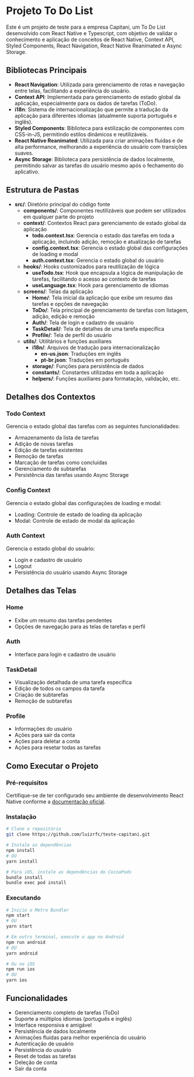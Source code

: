 # Projeto To Do List

Este é um projeto de teste para a empresa Capitani, um To Do List desenvolvido com React Native e Typescript, com objetivo de validar o conhecimento e aplicação de conceitos de React Native, Context API, Styled Components, React Navigation, React Native Reanimated e Async Storage.

## Bibliotecas Principais

- **React Navigation**: Utilizada para gerenciamento de rotas e navegação entre telas, facilitando a experiência do usuário.
- **Context API**: Implementada para gerenciamento de estado global da aplicação, especialmente para os dados de tarefas (ToDo).
- **i18n**: Sistema de internacionalização que permite a tradução da aplicação para diferentes idiomas (atualmente suporta português e inglês).
- **Styled Components**: Biblioteca para estilização de componentes com CSS-in-JS, permitindo estilos dinâmicos e reutilizáveis.
- **React Native Reanimated**: Utilizada para criar animações fluidas e de alta performance, melhorando a experiência do usuário com transições suaves.
- **Async Storage**: Biblioteca para persistência de dados localmente, permitindo salvar as tarefas do usuário mesmo após o fechamento do aplicativo.

## Estrutura de Pastas

- **src/**: Diretório principal do código fonte
  - **components/**: Componentes reutilizáveis que podem ser utilizados em qualquer parte do projeto
  - **context/**: Contextos React para gerenciamento de estado global da aplicação
    - **todo.context.tsx**: Gerencia o estado das tarefas em toda a aplicação, incluindo adição, remoção e atualização de tarefas
    - **config.context.tsx**: Gerencia o estado global das configurações de loading e modal
    - **auth.context.tsx**: Gerencia o estado global do usuário
  - **hooks/**: Hooks customizados para reutilização de lógica
    - **useTodo.tsx**: Hook que encapsula a lógica de manipulação de tarefas, facilitando o acesso ao contexto de tarefas
    - **useLanguage.tsx**: Hook para gerenciamento de idiomas
  - **screens/**: Telas da aplicação
    - **Home/**: Tela inicial da aplicação que exibe um resumo das tarefas e opções de navegação
    - **ToDo/**: Tela principal de gerenciamento de tarefas com listagem, adição, edição e remoção
    - **Auth/**: Tela de login e cadastro de usuário
    - **TaskDetail/**: Tela de detalhes de uma tarefa específica
    - **Profile/**: Tela de perfil do usuário
  - **utils/**: Utilitários e funções auxiliares
    - **i18n/**: Arquivos de tradução para internacionalização
      - **en-us.json**: Traduções em inglês
      - **pt-br.json**: Traduções em português
    - **storage/**: Funções para persistência de dados
    - **constants/**: Constantes utilizadas em toda a aplicação
    - **helpers/**: Funções auxiliares para formatação, validação, etc.

## Detalhes dos Contextos

### Todo Context
Gerencia o estado global das tarefas com as seguintes funcionalidades:
- Armazenamento da lista de tarefas
- Adição de novas tarefas
- Edição de tarefas existentes
- Remoção de tarefas
- Marcação de tarefas como concluídas
- Gerenciamento de subtarefas
- Persistência das tarefas usando Async Storage

### Config Context
Gerencia o estado global das configurações de loading e modal:
- Loading: Controle de estado de loading da aplicação
- Modal: Controle de estado de modal da aplicação

### Auth Context
Gerencia o estado global do usuário:
- Login e cadastro de usuário
- Logout
- Persistência do usuário usando Async Storage

## Detalhes das Telas

### Home
- Exibe um resumo das tarefas pendentes
- Opções de navegação para as telas de tarefas e perfil

### Auth
- Interface para login e cadastro de usuário

### TaskDetail
- Visualização detalhada de uma tarefa específica
- Edição de todos os campos da tarefa
- Criação de subtarefas
- Remoção de subtarefas

### Profile
- Informações do usuário
- Ações para sair da conta
- Ações para deletar a conta
- Ações para resetar todas as tarefas

## Como Executar o Projeto

### Pré-requisitos

Certifique-se de ter configurado seu ambiente de desenvolvimento React Native conforme a [documentação oficial](https://reactnative.dev/docs/environment-setup).

### Instalação

```sh
# Clone o repositório
git clone https://github.com/luizrfc/teste-capitani.git

# Instale as dependências
npm install
# OU
yarn install

# Para iOS, instale as dependências do CocoaPods
bundle install
bundle exec pod install
```

### Executando

```sh
# Inicie o Metro Bundler
npm start
# OU
yarn start

# Em outro terminal, execute o app no Android
npm run android
# OU
yarn android

# Ou no iOS
npm run ios
# OU
yarn ios
```

## Funcionalidades

- Gerenciamento completo de tarefas (ToDo)
- Suporte a múltiplos idiomas (português e inglês)
- Interface responsiva e amigável
- Persistência de dados localmente
- Animações fluidas para melhor experiência do usuário
- Autenticação de usuário
- Persistência do usuário
- Reset de todas as tarefas
- Deleção de conta
- Sair da conta
